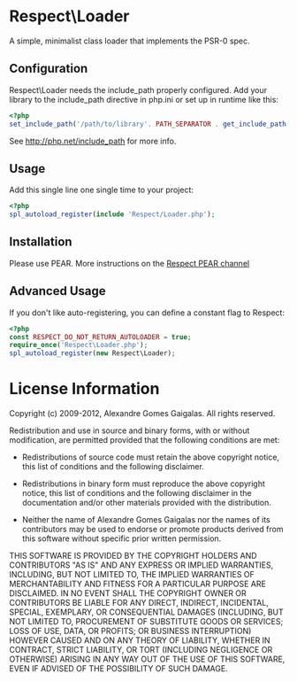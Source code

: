 Respect\Loader
==============
 
A simple, minimalist class loader that implements the PSR-0 spec.

Configuration
-------------

Respect\Loader needs the include_path properly configured. Add your library to
the include_path directive in php.ini or set up in runtime like this:

```php
<?php
set_include_path('/path/to/library'. PATH_SEPARATOR . get_include_path());
```

See http://php.net/include_path for more info.

Usage
-----

Add this single line one single time to your project:

```php
<?php
spl_autoload_register(include 'Respect/Loader.php');
```
    
Installation
------------

Please use PEAR. More instructions on the [Respect PEAR channel](http://respect.li/pear)

Advanced Usage
--------------

If you don't like auto-registering, you can define a constant flag to Respect:

```php
<?php
const RESPECT_DO_NOT_RETURN_AUTOLOADER = true;
require_once('Respect\Loader.php');
spl_autoload_register(new Respect\Loader);
```

License Information
===================

Copyright (c) 2009-2012, Alexandre Gomes Gaigalas.
All rights reserved.

Redistribution and use in source and binary forms, with or without modification,
are permitted provided that the following conditions are met:

* Redistributions of source code must retain the above copyright notice,
  this list of conditions and the following disclaimer.

* Redistributions in binary form must reproduce the above copyright notice,
  this list of conditions and the following disclaimer in the documentation
  and/or other materials provided with the distribution.

* Neither the name of Alexandre Gomes Gaigalas nor the names of its
  contributors may be used to endorse or promote products derived from this
  software without specific prior written permission.

THIS SOFTWARE IS PROVIDED BY THE COPYRIGHT HOLDERS AND CONTRIBUTORS "AS IS" AND
ANY EXPRESS OR IMPLIED WARRANTIES, INCLUDING, BUT NOT LIMITED TO, THE IMPLIED
WARRANTIES OF MERCHANTABILITY AND FITNESS FOR A PARTICULAR PURPOSE ARE
DISCLAIMED. IN NO EVENT SHALL THE COPYRIGHT OWNER OR CONTRIBUTORS BE LIABLE FOR
ANY DIRECT, INDIRECT, INCIDENTAL, SPECIAL, EXEMPLARY, OR CONSEQUENTIAL DAMAGES
(INCLUDING, BUT NOT LIMITED TO, PROCUREMENT OF SUBSTITUTE GOODS OR SERVICES;
LOSS OF USE, DATA, OR PROFITS; OR BUSINESS INTERRUPTION) HOWEVER CAUSED AND ON
ANY THEORY OF LIABILITY, WHETHER IN CONTRACT, STRICT LIABILITY, OR TORT
(INCLUDING NEGLIGENCE OR OTHERWISE) ARISING IN ANY WAY OUT OF THE USE OF THIS
SOFTWARE, EVEN IF ADVISED OF THE POSSIBILITY OF SUCH DAMAGE.

